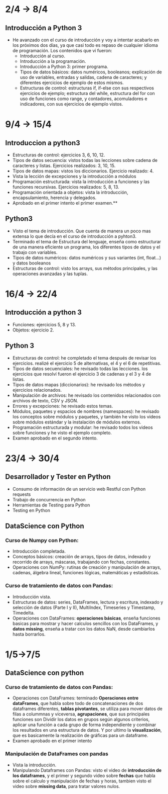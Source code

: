 
# 2/4 -> 8/4
## Introducción a Python 3
- He avanzado con el curso de introducción y voy a intentar acabarlo en los próximos dos días, ya que casi todo es repaso de cualquier idioma de programación. Los contenidos que vi fueron:
    - Introducción al curso.
    - Introducción a la programación.
    - Introducción a Python 3: primer programa.
    - Tipos de datos básicos: datos numéricos, booleanos; explicación de uso de variables, entradas y salidas, cadena de caracteres; y diferentes ejercicios de ejemplo de estos mismos.
    - Estructuras de control: estructuras if, if-else con sus respectivos ejercicios de ejemplo; estructura del while, estructura del for con uso de funciones como range, y contadores, acomuladores e indicadores, con sus ejercicios de ejemplo vistos.

# 9/4 -> 15/4
## Introduccion a python3
  - Estructuras de control: ejercicios 3, 6, 10, 12.
  - Tipos de datos secuencia: vistos todas las lecciones sobre cadena de caracteres y listas. Ejercicios realizados: 3, 10, 15.
  - Tipos de datos mapas: vistos los diccionarios. Ejercicio realizado: 4.
  - Vista la lección de excepciones y la introducción a módulos
  - Programación estructurada: vista la introducción a funciones y las funciones recursivas. Ejercicios realizados: 5, 8, 13.
  - Programación orientada a objetos: vista la introducción, encapsulamiento, herencia y delegados.
  - Aprobado en el primer intento el primer examen.**
## Python3
  - Visto el tema de introducción. Que cuenta de manera un poco mas extensa lo que decía en el curso de introducción a pyhton3.
  - Terminado el tema de Estructura del lenguaje, enseña como estructurar de una manera eficiente un programa, los diferentes tipos de datos y el trabajo con variables.
  - Tipos de datos numéricos: datos numéricos y sus variantes (int, float...) y datos booleanos
  - Estructuras de control: visto los arrays, sus métodos principales, y las operaciones avanzadas y las tuplas.

# 16/4 -> 22/4
## Introducción a python 3
  - Funciones: ejercicios 5, 8 y 13.
  - Objetos: ejercicio 2.
## Python 3
  - Estructuras de control: he completado el tema después de revisar los ejercicios. realizé el ejercicio 5 de alternativas, el 4 y el 6 de repetitivas.
  - Tipos de datos secuenciales: he revisado todas las lecciones. los ejercicios que resolví fueron el ejercicio 3 de cadenas y el 3 y 4 de listas.
  - Tipos de datos mapas (diccionarios): he revisado los métodos y ejercicios relacionados.
  - Manipulación de archivos: he revisado los contenidos relacionados con archivos de texto, CSV y JSON.
  - Errores y excepciones: he revisado estos temas.
  - Módulos, paquetes y espacios de nombres (namespaces): he revisado los conceptos sobre módulos y paquetes, y también he visto los videos sobre módulos estándar y la instalación de módulos externos.
  - Programación estructurada y modular: he revisado todos los videos sobre funciones y he visto el ejemplo completo.
  - Examen aprobado en el segundo intento.
# 23/4 -> 30/4
## Desarrollador y Tester en Python
- Consumo de información de un servicio web Restful con Python requests
- Trabajo de concurrencia en Python
- Herramientas de Testing para Python
- Testing en Python

## DataScience con Python
### Curso de Numpy con Python:
- Introducción completada.
- Conceptos básicos: creación de arrays, tipos de datos, indexado y recorrido de arrays, máscaras, trabajando con fechas, constantes.
- Operaciones con NumPy: rutinas de creación y manipulación de arrays, cadenas, álgebra lineal, funciones lógicas, matemáticas y estadísticas.
### Curso de tratamiento de datos con Pandas:
- Introducción vista.
- Estructuras de datos: series, DataFrames, lectura y escritura, indexado y selección de datos (Parte I y II), MultiIndex, Timeseries y Timestamp, Timedelta.
- Operaciones con DataFrames: **operaciones básicas**, enseña funciones basicas para mostrar y hacer calculos sencillos con los DataFrames, y **datos missing**, enseña a tratar con los datos NaN, desde cambiarlos hasta borrarlos.

# 1/5->7/5
## DataScience con python
### Curso de tratamiento de datos con Pandas:
- Operaciones con DataFrames: terminado **Operaciones entre dataFrames**, que habla sobre todo de concatenaciones de dos dataframes diferentes, **tablas pivotantes**, se utiliza para mover datos de filas a colummnas y viceversa, **agrupaciones**, que sus principales funciones son Dividir los datos en grupos según algunos criterios, aplicar una función a cada grupo de forma independiente y combinar los resultados en una estructura de datos. Y por ultimo la **visualización**, que es basicamente la realización de gráficas para un dataframe.
- Examen aprobado en el primer intento

### Manipulación de DataFrames con pandas
- Vista la introducción.
- Manipulando Dataframes con Pandas: visto el video de **introducción de los dataframes**, y el primer y segundo video sobre **fechas** que habla sobre el calculo y manipulación de fechas y horas, tambien visto el video sobre **missing data**, para tratar valores nulos.
